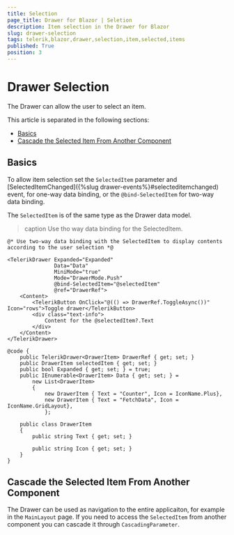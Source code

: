 ```yaml
---
title: Selection
page_title: Drawer for Blazor | Seletion
description: Item selection in the Drawer for Blazor
slug: drawer-selection
tags: telerik,blazor,drawer,selection,item,selected,items
published: True
position: 3
---
```


# Drawer Selection

The Drawer can allow the user to select an item.

This article is separated in the following sections:

* [Basics](#basics)
* [Cascade the Selected Item From Another Component](#cascade-the-selected-item-from-anoter-component)

## Basics

To allow item selection set the `SelectedItem` parameter and [SelectedItemChanged]({%slug drawer-events%}#selecteditemchanged) event, for one-way data binding, or the `@bind-SelectedItem` for two-way data binding.

The `SelectedItem` is of the same type as the Drawer data model.

>caption Use tho way data binding for the SelectedItem.

````CSHTML
@* Use two-way data binding with the SelectedItem to display contents according to the user selection *@

<TelerikDrawer Expanded="Expanded"
               Data="Data"
               MiniMode="true"
               Mode="DrawerMode.Push"
               @bind-SelectedItem="@selectedItem"
               @ref="DrawerRef">
    <Content>
        <TelerikButton OnClick="@(() => DrawerRef.ToggleAsync())" Icon="rows">Toggle drawer</TelerikButton>
        <div class="text-info">
            Content for the @selectedItem?.Text
        </div>
    </Content>
</TelerikDrawer>

@code {
    public TelerikDrawer<DrawerItem> DrawerRef { get; set; }
    public DrawerItem selectedItem { get; set; }
    public bool Expanded { get; set; } = true;
    public IEnumerable<DrawerItem> Data { get; set; } =
        new List<DrawerItem>
        {
            new DrawerItem { Text = "Counter", Icon = IconName.Plus},
            new DrawerItem { Text = "FetchData", Icon = IconName.GridLayout},
            };

    public class DrawerItem
    {
        public string Text { get; set; }

        public string Icon { get; set; }
    }
}
````

## Cascade the Selected Item From Another Component

The Drawer can be used as navigation to the entire applicaiton, for example in the `MainLayout` page. If you need to access the `SelectedItem` from another component you can cascade it through `CascadingParameter`.

````Component

````
````MainLayout

````
````Model Class

````
